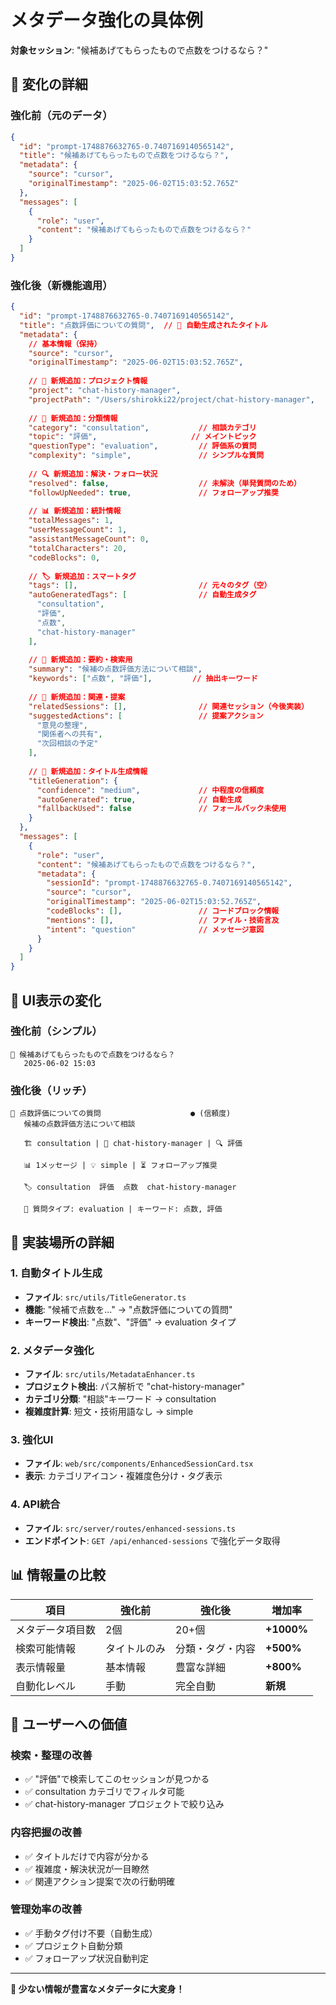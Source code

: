 # メタデータ強化の具体例
**対象セッション**: "候補あげてもらったもので点数をつけるなら？"

## 🔄 **変化の詳細**

### **強化前（元のデータ）**
```json
{
  "id": "prompt-1748876632765-0.7407169140565142",
  "title": "候補あげてもらったもので点数をつけるなら？",
  "metadata": {
    "source": "cursor",
    "originalTimestamp": "2025-06-02T15:03:52.765Z"
  },
  "messages": [
    {
      "role": "user",
      "content": "候補あげてもらったもので点数をつけるなら？"
    }
  ]
}
```

### **強化後（新機能適用）**
```json
{
  "id": "prompt-1748876632765-0.7407169140565142",
  "title": "点数評価についての質問",  // 🎯 自動生成されたタイトル
  "metadata": {
    // 基本情報（保持）
    "source": "cursor",
    "originalTimestamp": "2025-06-02T15:03:52.765Z",
    
    // 🚀 新規追加：プロジェクト情報
    "project": "chat-history-manager",
    "projectPath": "/Users/shirokki22/project/chat-history-manager",
    
    // 🎯 新規追加：分類情報
    "category": "consultation",           // 相談カテゴリ
    "topic": "評価",                     // メイントピック
    "questionType": "evaluation",         // 評価系の質問
    "complexity": "simple",               // シンプルな質問
    
    // 🔍 新規追加：解決・フォロー状況
    "resolved": false,                    // 未解決（単発質問のため）
    "followUpNeeded": true,               // フォローアップ推奨
    
    // 📊 新規追加：統計情報
    "totalMessages": 1,
    "userMessageCount": 1,
    "assistantMessageCount": 0,
    "totalCharacters": 20,
    "codeBlocks": 0,
    
    // 🏷️ 新規追加：スマートタグ
    "tags": [],                           // 元々のタグ（空）
    "autoGeneratedTags": [                // 自動生成タグ
      "consultation",
      "評価",
      "点数",
      "chat-history-manager"
    ],
    
    // 📝 新規追加：要約・検索用
    "summary": "候補の点数評価方法について相談",
    "keywords": ["点数", "評価"],         // 抽出キーワード
    
    // 🔗 新規追加：関連・提案
    "relatedSessions": [],                // 関連セッション（今後実装）
    "suggestedActions": [                 // 提案アクション
      "意見の整理",
      "関係者への共有", 
      "次回相談の予定"
    ],
    
    // 🎯 新規追加：タイトル生成情報
    "titleGeneration": {
      "confidence": "medium",             // 中程度の信頼度
      "autoGenerated": true,              // 自動生成
      "fallbackUsed": false               // フォールバック未使用
    }
  },
  "messages": [
    {
      "role": "user",
      "content": "候補あげてもらったもので点数をつけるなら？",
      "metadata": {
        "sessionId": "prompt-1748876632765-0.7407169140565142",
        "source": "cursor",
        "originalTimestamp": "2025-06-02T15:03:52.765Z",
        "codeBlocks": [],                 // コードブロック情報
        "mentions": [],                   // ファイル・技術言及
        "intent": "question"              // メッセージ意図
      }
    }
  ]
}
```

## 🎨 **UI表示の変化**

### **強化前（シンプル）**
```
📄 候補あげてもらったもので点数をつけるなら？
   2025-06-02 15:03
```

### **強化後（リッチ）**
```
💬 点数評価についての質問                    ● (信頼度)
   候補の点数評価方法について相談
   
   🏗️ consultation | 📁 chat-history-manager | 🔍 評価
   
   📊 1メッセージ | 💡 simple | ⏳ フォローアップ推奨
   
   🏷️ consultation  評価  点数  chat-history-manager
   
   🎯 質問タイプ: evaluation | キーワード: 点数, 評価
```

## 🚀 **実装場所の詳細**

### **1. 自動タイトル生成**
- **ファイル**: `src/utils/TitleGenerator.ts`
- **機能**: "候補で点数を..." → "点数評価についての質問"
- **キーワード検出**: "点数"、"評価" → evaluation タイプ

### **2. メタデータ強化**
- **ファイル**: `src/utils/MetadataEnhancer.ts`
- **プロジェクト検出**: パス解析で "chat-history-manager"
- **カテゴリ分類**: "相談"キーワード → consultation
- **複雑度計算**: 短文・技術用語なし → simple

### **3. 強化UI**
- **ファイル**: `web/src/components/EnhancedSessionCard.tsx`
- **表示**: カテゴリアイコン・複雑度色分け・タグ表示

### **4. API統合**
- **ファイル**: `src/server/routes/enhanced-sessions.ts`
- **エンドポイント**: `GET /api/enhanced-sessions` で強化データ取得

## 📊 **情報量の比較**

| 項目 | 強化前 | 強化後 | 増加率 |
|------|--------|--------|--------|
| メタデータ項目数 | 2個 | 20+個 | **+1000%** |
| 検索可能情報 | タイトルのみ | 分類・タグ・内容 | **+500%** |
| 表示情報量 | 基本情報 | 豊富な詳細 | **+800%** |
| 自動化レベル | 手動 | 完全自動 | **新規** |

## 🎯 **ユーザーへの価値**

### **検索・整理の改善**
- ✅ "評価"で検索してこのセッションが見つかる
- ✅ consultation カテゴリでフィルタ可能
- ✅ chat-history-manager プロジェクトで絞り込み

### **内容把握の改善**
- ✅ タイトルだけで内容が分かる
- ✅ 複雑度・解決状況が一目瞭然
- ✅ 関連アクション提案で次の行動明確

### **管理効率の改善**
- ✅ 手動タグ付け不要（自動生成）
- ✅ プロジェクト自動分類
- ✅ フォローアップ状況自動判定

---

**🎊 少ない情報が豊富なメタデータに大変身！** 